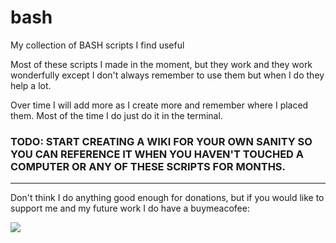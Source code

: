 # bash
My collection of BASH scripts I find useful

Most of these scripts I made in the moment, but they work and they work wonderfully except I don't always remember to use them but when I do they help a lot.

Over time I will add more as I create more and remember where I placed them. Most of the time I do just do it in the terminal.

### TODO: START CREATING A WIKI FOR YOUR OWN SANITY SO YOU CAN REFERENCE IT WHEN YOU HAVEN'T TOUCHED A COMPUTER OR ANY OF THESE SCRIPTS FOR MONTHS.

---

Don't think I do anything good enough for donations, but if you would like to support me and my future work I do have a buymeacofee:

<a href="https://www.buymeacoffee.com/alex_f0rg"><img src="https://img.buymeacoffee.com/button-api/?text=Buy me a coffee&emoji=&slug=alex_f0rg&button_colour=FF5F5F&font_colour=ffffff&font_family=Cookie&outline_colour=000000&coffee_colour=FFDD00" /></a>


